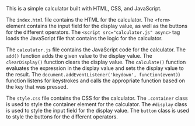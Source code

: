 This is a simple calculator built with HTML, CSS, and JavaScript.

The `index.html` file contains the HTML for the calculator. The `<form>` element contains the input field for the display value, as well as the buttons for the different operators. The `<script src="calculator.js" async>` tag loads the JavaScript file that contains the logic for the calculator.

The `calculator.js` file contains the JavaScript code for the calculator. The `add()` function adds the given value to the display value. The `clearDisplay()` function clears the display value. The `calculate()` function evaluates the expression in the display value and sets the display value to the result. The `document.addEventListener('keydown', function(event)`) function listens for keystrokes and calls the appropriate function based on the key that was pressed.

The `style.css` file contains the CSS for the calculator. The `.container` class is used to style the container element for the calculator. The `#display` class is used to style the input field for the display value. The `button` class is used to style the buttons for the different operators.